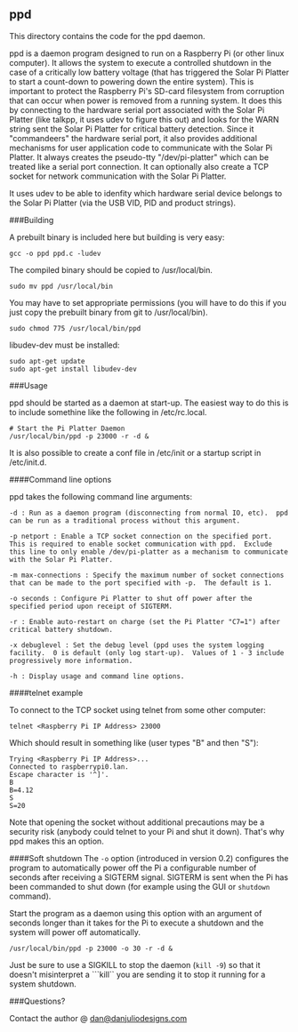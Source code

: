 ## ppd

This directory contains the code for the ppd daemon.

ppd is a daemon program designed to run on a Raspberry Pi (or other linux computer).  It allows the system to execute a controlled shutdown in the case of a critically low battery voltage (that has triggered the Solar Pi Platter to start a count-down to powering down the entire system).  This is important to protect the Raspberry Pi's SD-card filesystem from corruption that can occur when power is removed from a running system.  It does this by connecting to the hardware serial port associated with the Solar Pi Platter (like talkpp, it uses udev to figure this out) and looks for the WARN string sent the Solar Pi Platter for critical battery detection.  Since it "commandeers" the hardware serial port, it also provides additional mechanisms for user application code to communicate with the Solar Pi Platter.  It always creates the pseudo-tty "/dev/pi-platter" which can be treated like a serial port connection.  It can optionally also create a TCP socket for network communication with the Solar Pi Platter.

It uses udev to be able to idenfity which hardware serial device belongs to the Solar Pi Platter (via the USB VID, PID and product strings).


###Building

A prebuilt binary is included here but building is very easy:

    gcc -o ppd ppd.c -ludev

The compiled binary should be copied to /usr/local/bin.

    sudo mv ppd /usr/local/bin

You may have to set appropriate permissions (you will have to do this if you just copy the
prebuilt binary from git to /usr/local/bin).

    sudo chmod 775 /usr/local/bin/ppd

libudev-dev must be installed:

    sudo apt-get update
    sudo apt-get install libudev-dev

###Usage

ppd should be started as a daemon at start-up.  The easiest way to do this is to include somethine like the following in /etc/rc.local.

    # Start the Pi Platter Daemon
    /usr/local/bin/ppd -p 23000 -r -d &

It is also possible to create a conf file in /etc/init or a startup script in /etc/init.d.

####Command line options

ppd takes the following command line arguments:

    -d : Run as a daemon program (disconnecting from normal IO, etc).  ppd can be run as a traditional process without this argument.

    -p netport : Enable a TCP socket connection on the specified port.  This is required to enable socket communication with ppd.  Exclude this line to only enable /dev/pi-platter as a mechanism to communicate with the Solar Pi Platter.

    -m max-connections : Specify the maximum number of socket connections that can be made to the port specified with -p.  The default is 1.
    
    -o seconds : Configure Pi Platter to shut off power after the specified period upon receipt of SIGTERM.

    -r : Enable auto-restart on charge (set the Pi Platter "C7=1") after critical battery shutdown.

    -x debuglevel : Set the debug level (ppd uses the system logging facility.  0 is default (only log start-up).  Values of 1 - 3 include progressively more information.

    -h : Display usage and command line options.

####telnet example

To connect to the TCP socket using telnet from some other computer:

    telnet <Raspberry Pi IP Address> 23000

Which should result in something like (user types "B" and then "S"):

    Trying <Raspberry Pi IP Address>...
    Connected to raspberrypi0.lan.
    Escape character is '^]'.
    B
    B=4.12
    S
    S=20

Note that opening the socket without additional precautions may be a security risk (anybody could telnet to your Pi and shut it down).  That's why ppd makes this an option.

####Soft shutdown
The ```-o``` option (introduced in version 0.2) configures the program to automatically power off the Pi a configurable number of seconds after receiving a SIGTERM signal.  SIGTERM is sent when the Pi has been commanded to shut down (for example using the GUI or ```shutdown``` command).

Start the program as a daemon using this option with an argument of seconds longer than it takes for the Pi to execute a shutdown and the system will power off automatically.

	/usr/local/bin/ppd -p 23000 -o 30 -r -d &

Just be sure to use a SIGKILL to stop the daemon (```kill -9```) so that it doesn't misinterpret a ```kill`` you are sending it to stop it running for a system shutdown.

###Questions?

Contact the author @ dan@danjuliodesigns.com

